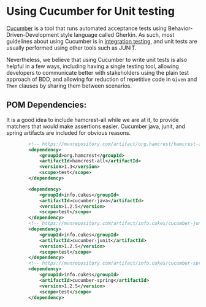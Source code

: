 # Using Cucumber for Unit testing 

[Cucumber][] is a tool that runs automated acceptance tests using Behavior-Driven-Development 
style language called Gherkin. As such, most guidelines about using Cucumber is in [integration
testing][], and unit tests are usually performed using other tools such as JUNIT.

Nevertheless, we believe that using Cucumber to write unit tests is also helpful in a few ways,
including having a single testing tool, allowing developers to communicate better with stakeholders
using the plain test approach of BDD, and allowing for reduction of repetitive code in ```Given``` 
and ```Then``` clauses by sharing them between scenarios.


## POM Dependencies:

It is a good idea to include hamcrest-all while we are at it, to provide matchers that would make 
assertions easier. Cucumber java, junit, and spring artifacts are included for obvious reasons.


```xml
		<!-- https://mvnrepository.com/artifact/org.hamcrest/hamcrest-all -->
		<dependency>
			<groupId>org.hamcrest</groupId>
			<artifactId>hamcrest-all</artifactId>
			<version>1.3</version>
			<scope>test</scope>
		</dependency>

		<dependency>
			<groupId>info.cukes</groupId>
			<artifactId>cucumber-java</artifactId>
			<version>1.2.5</version>
			<scope>test</scope>
		</dependency>
		<!-- https://mvnrepository.com/artifact/info.cukes/cucumber-junit -->
		<dependency>
			<groupId>info.cukes</groupId>
			<artifactId>cucumber-junit</artifactId>
			<version>1.2.5</version>
			<scope>test</scope>
		</dependency>
		<!-- https://mvnrepository.com/artifact/info.cukes/cucumber-spring -->
		<dependency>
			<groupId>info.cukes</groupId>
			<artifactId>cucumber-spring</artifactId>
			<version>1.2.5</version>
			<scope>test</scope>
		</dependency>

```


[Cucumber]:https://en.wikipedia.org/wiki/Cucumber_(software)
[integration testing]:https://thepracticaldeveloper.com/2018/03/31/cucumber-tests-spring-boot-dependency-injection/

 